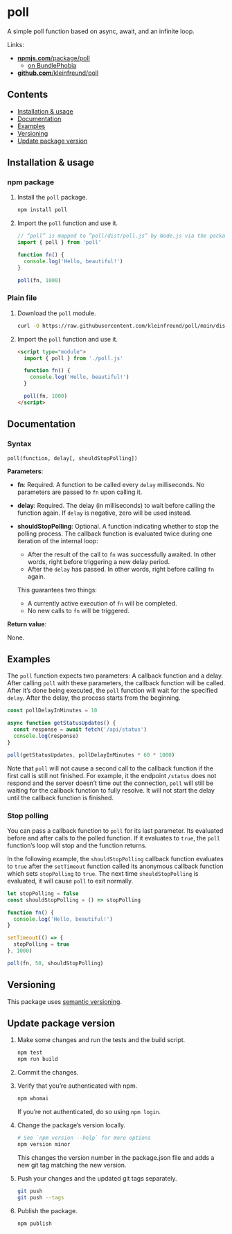 # poll

A simple poll function based on async, await, and an infinite loop.

Links:

- [**npmjs.com**/package/poll](https://www.npmjs.com/package/poll)
  - [on BundlePhobia](https://bundlephobia.com/result?p=poll)
- [**github.com**/kleinfreund/poll](https://github.com/kleinfreund/poll)

## Contents

- [Installation & usage](#installation--usage)
- [Documentation](#documentation)
- [Examples](#examples)
- [Versioning](#versioning)
- [Update package version](#update-package-version)

## Installation & usage

### npm package

1. Install the `poll` package.

   ```sh
   npm install poll
   ```

2. Import the `poll` function and use it.

   ```js
   // “poll” is mapped to “poll/dist/poll.js” by Node.js via the package’s “exports” field.
   import { poll } from 'poll'

   function fn() {
     console.log('Hello, beautiful!')
   }

   poll(fn, 1000)
   ```

### Plain file

1. Download the `poll` module.

   ```sh
   curl -O https://raw.githubusercontent.com/kleinfreund/poll/main/dist/poll.js
   ```

2. Import the `poll` function and use it.

   ```html
   <script type="module">
     import { poll } from './poll.js'

     function fn() {
       console.log('Hello, beautiful!')
     }

     poll(fn, 1000)
   </script>
   ```

## Documentation

### Syntax

```
poll(function, delay[, shouldStopPolling])
```

**Parameters**:

- **fn**: Required. A function to be called every `delay` milliseconds. No parameters are passed to `fn` upon calling it.
- **delay**: Required. The delay (in milliseconds) to wait before calling the function again. If `delay` is negative, zero will be used instead.
- **shouldStopPolling**: Optional. A function indicating whether to stop the polling process. The callback function is evaluated twice during one iteration of the internal loop:
  - After the result of the call to `fn` was successfully awaited. In other words, right before triggering a new delay period.
  - After the `delay` has passed. In other words, right before calling `fn` again.

  This guarantees two things:
  - A currently active execution of `fn` will be completed.
  - No new calls to `fn` will be triggered.

**Return value**:

None.

## Examples

The `poll` function expects two parameters: A callback function and a delay. After calling `poll` with these parameters, the callback function will be called. After it’s done being executed, the `poll` function will wait for the specified `delay`. After the delay, the process starts from the beginning.

```js
const pollDelayInMinutes = 10

async function getStatusUpdates() {
  const response = await fetch('/api/status')
  console.log(response)
}

poll(getStatusUpdates, pollDelayInMinutes * 60 * 1000)
```

Note that `poll` will not cause a second call to the callback function if the first call is still not finished. For example, it the endpoint `/status` does not respond and the server doesn’t time out the connection, `poll` will still be waiting for the callback function to fully resolve. It will not start the delay until the callback function is finished.

### Stop polling

You can pass a callback function to `poll` for its last parameter. Its evaluated before and after calls to the polled function. If it evaluates to `true`, the `poll` function’s loop will stop and the function returns.

In the following example, the `shouldStopPolling` callback function evaluates to `true` after the `setTimeout` function called its anonymous callback function which sets `stopPolling` to `true`. The next time `shouldStopPolling` is evaluated, it will cause `poll` to exit normally.

```js
let stopPolling = false
const shouldStopPolling = () => stopPolling

function fn() {
  console.log('Hello, beautiful!')
}

setTimeout(() => {
  stopPolling = true
}, 1000)

poll(fn, 50, shouldStopPolling)
```

## Versioning

This package uses [semantic versioning](https://semver.org).

## Update package version

1. Make some changes and run the tests and the build script.

   ```sh
   npm test
   npm run build
   ```

2. Commit the changes.
3. Verify that you’re authenticated with npm.

   ```sh
   npm whomai
   ```

   If you’re not authenticated, do so using `npm login`.

4. Change the package’s version locally.

   ```sh
   # See `npm version --help` for more options
   npm version minor
   ```

   This changes the version number in the package.json file and adds a new git tag matching the new version.

5. Push your changes and the updated git tags separately.

   ```sh
   git push
   git push --tags
   ```

6. Publish the package.

   ```sh
   npm publish
   ```
